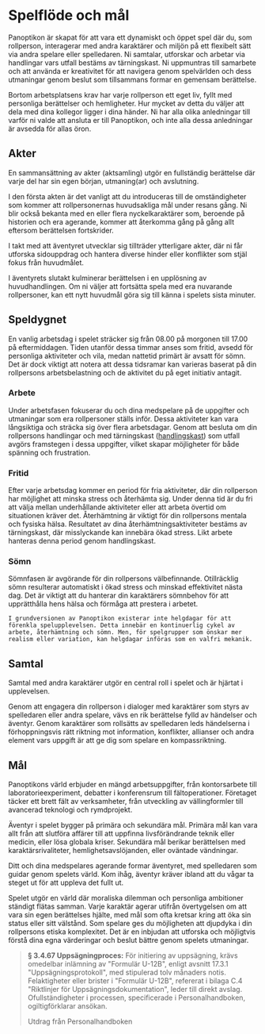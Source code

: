 # Spelflöde och mål

Panoptikon är skapat för att vara ett dynamiskt och öppet spel där du, som rollperson, interagerar med andra karaktärer och miljön på ett flexibelt sätt via andra spelare eller spelledaren. Ni samtalar, utforskar och arbetar via handlingar vars utfall bestäms av tärningskast. Ni uppmuntras till samarbete och att använda er kreativitet för att navigera genom spelvärlden och dess utmaningar genom beslut som tillsammans formar en gemensam berättelse.

Bortom arbetsplatsens krav har varje rollperson ett eget liv, fyllt med personliga berättelser och hemligheter. Hur mycket av detta du väljer att dela med dina kollegor ligger i dina händer. Ni har alla olika anledningar till varför ni valde att ansluta er till Panoptikon, och inte alla dessa anledningar är avsedda för allas öron.

## Akter

En sammansättning av akter (aktsamling) utgör en fullständig berättelse där varje del har sin egen början, utmaning(ar) och avslutning.

I den första akten är det vanligt att du introduceras till de omständigheter som kommer att rollpersonernas huvudsakliga mål under resans gång. Ni blir också bekanta med en eller flera nyckelkaraktärer som, beroende på historien och era agerande, kommer att återkomma gång på gång allt eftersom berättelsen fortskrider.

I takt med att äventyret utvecklar sig tillträder ytterligare akter, där ni får utforska sidouppdrag och hantera diverse hinder eller konflikter som stjäl fokus från huvudmålet.

I äventyrets slutakt kulminerar berättelsen i en upplösning av huvudhandlingen. Om ni väljer att fortsätta spela med era nuvarande rollpersoner, kan ett nytt huvudmål göra sig till känna i spelets sista minuter.

## Speldygnet

En vanlig arbetsdag i spelet sträcker sig från 08.00 på morgonen till 17.00 på eftermiddagen. Tiden utanför dessa timmar anses som fritid, avsedd för personliga aktiviteter och vila, medan nattetid primärt är avsatt för sömn. Det är dock viktigt att notera att dessa tidsramar kan varieras baserat på din rollpersons arbetsbelastning och de aktivitet du på eget initiativ antagit.

### Arbete

Under arbetsfasen fokuserar du och dina medspelare på de uppgifter och utmaningar som era rollpersoner ställs inför. Dessa aktiviteter kan vara långsiktiga och sträcka sig över flera arbetsdagar. Genom att besluta om din rollpersons handlingar och med tärningskast ([handlingskast](action-roll.md)) som utfall avgörs framstegen i dessa uppgifter, vilket skapar möjligheter för både spänning och frustration.

### Fritid

Efter varje arbetsdag kommer en period för fria aktiviteter, där din rollperson har möjlighet att minska stress och återhämta sig. Under denna tid är du fri att välja mellan underhållande aktiviteter eller att arbeta övertid om situationen kräver det. 
Återhämtning är viktigt för din rollpersons mentala och fysiska hälsa. Resultatet av dina återhämtningsaktiviteter bestäms av tärningskast, där misslyckande kan innebära ökad stress. Likt arbete hanteras denna period genom handlingskast.

### Sömn

Sömnfasen är avgörande för din rollpersons välbefinnande. Otillräcklig sömn resulterar automatiskt i ökad stress och minskad effektivitet nästa dag. Det är viktigt att du hanterar din karaktärers sömnbehov för att upprätthålla hens hälsa och förmåga att prestera i arbetet.

```admonish info title="Helgdagar"
I grundversionen av Panoptikon existerar inte helgdagar för att förenkla spelupplevelsen. Detta innebär en kontinuerlig cykel av arbete, återhämtning och sömn. Men, för spelgrupper som önskar mer realism eller variation, kan helgdagar införas som en valfri mekanik.
```

## Samtal

Samtal med andra karaktärer utgör en central roll i spelet och är hjärtat i upplevelsen.

Genom att engagera din rollperson i dialoger med karaktärer som styrs av spelledaren eller andra spelare, vävs en rik berättelse fylld av händelser och äventyr. Genom karaktärer som rollsätts av spelledaren leds händelserna i förhoppningsvis rätt riktning mot information, konflikter, allianser och andra element vars uppgift är att ge dig som spelare en kompassriktning.

## Mål

Panoptikons värld erbjuder en mängd arbetsuppgifter, från kontorsarbete till laboratorieexperiment, debatter i konferensrum till fältoperationer. Företaget täcker ett brett fält av verksamheter, från utveckling av vällingformler till avancerad teknologi och rymdprojekt.

Äventyr i spelet bygger på primära och sekundära mål. Primära mål kan vara allt från att slutföra affärer till att uppfinna livsförändrande teknik eller medicin, eller lösa globala kriser. Sekundära mål berikar berättelsen med karaktärsrivaliteter, hemlighetsavslöjanden, eller oväntade vändningar.

Ditt och dina medspelares agerande formar äventyret, med spelledaren som guidar genom spelets värld. Kom ihåg, äventyr kräver ibland att du vågar ta steget ut för att uppleva det fullt ut.

Spelet utgör en värld där moraliska dilemman och personliga ambitioner ständigt flätas samman. Varje karaktär agerar utifrån övertygelsen om att vara sin egen berättelses hjälte, med mål som ofta kretsar kring att öka sin status eller sitt välstånd. Som spelare ges du möjligheten att djupdyka i din rollpersons etiska komplexitet. Det är en inbjudan att utforska och möjligtvis förstå dina egna värderingar och beslut bättre genom spelets utmaningar.


> **§ 3.4.67 Uppsägningproces:** För initiering av uppsägning, krävs omedelbar inlämning av "Formulär U-12B", enligt avsnitt 17.3.1 "Uppsägningsprotokoll", med stipulerad tolv månaders notis. Felaktigheter eller brister i "Formulär U-12B", refererat i bilaga C.4 "Riktlinjer för Uppsägningsdokumentation", leder till direkt avslag. Ofullständigheter i processen, specificerade i Personalhandboken, ogiltigförklarar ansökan.
>
> Utdrag från Personalhandboken

